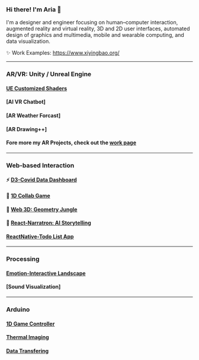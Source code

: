 ### Hi there! I'm Aria 👋

I'm a designer and engineer focusing on human–computer interaction, augmented reality and virtual reality, 3D and 2D user interfaces, automated design of graphics and multimedia, mobile and wearable computing, and data visualization.

✨ Work Examples: https://www.xiyingbao.org/

---------------

### AR/VR: Unity / Unreal Engine

#### [UE Customized Shaders](https://github.com/ariaxxxi/UE-Shader-HLSL)

#### [AI VR Chatbot]

#### [AR Weather Forcast]

#### [AR Drawing++] 

#### Fore more my AR Projects, check out the [work page](https://www.xiyingbao.org/design)


---------------

### Web-based Interaction

#### ⚡ [D3-Covid Data Dashboard](https://github.com/ariaxxxi/d3-Covid-Data-Viz)

#### 👯 [1D Collab Game](https://github.com/ariaxxxi/Doublox-1DWebGame)

#### 💬 [Web 3D: Geometry Jungle](https://github.com/ariaxxxi/GeometryJungle)

#### 🌱 [React-Narratron: AI Storytelling](https://github.com/ariaxxxi/Narratron_Backend)

####  [ReactNative-Todo List App](https://github.com/ariaxxxi/ReactNative-Todo-List)

---------------

### Processing

#### [Emotion-Interactive Landscape](https://github.com/ariaxxxi/Emotion-interactive-Landscape)

#### [Sound Visualization]

---------------

### Arduino

#### [1D Game Controller](https://github.com/ariaxxxi/Doublox-1DWebGame/tree/main/Interface1D/A_Joystick)

#### [Thermal Imaging](https://github.com/ariaxxxi/Thermal-Imaging-Vibration/blob/main/final.ino)

#### [Data Transfering](https://github.com/ariaxxxi/Send-CO2-data-wirelessly)


<!--
**ariaxxxi/ariaxxxi** is a ✨ _special_ ✨ repository because its `README.md` (this file) appears on your GitHub profile.

Here are some ideas to get you started:

- 🔭 I’m currently working on ...
- 🌱 I’m currently learning ...
- 👯 I’m looking to collaborate on ...
- 🤔 I’m looking for help with ...
- 💬 Ask me about ...
- 📫 How to reach me: ...
- 😄 Pronouns: ...
- ⚡ Fun fact: ...
-->
